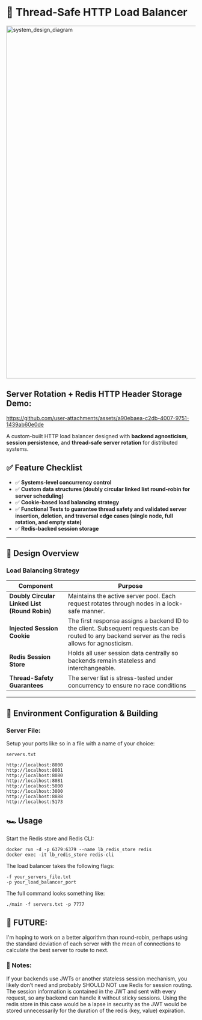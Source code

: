 # 🚦 Thread-Safe HTTP Load Balancer

<img width="2387" height="939" alt="system_design_diagram" src="https://github.com/user-attachments/assets/f8e3d989-c0ac-4eb9-85c7-5ad2778581a2" />

## Server Rotation + Redis HTTP Header Storage Demo:

https://github.com/user-attachments/assets/a90ebaea-c2db-4007-9751-1439ab60e0de


A custom-built HTTP load balancer designed with **backend agnosticism**, **session persistence**, and **thread-safe server rotation** for distributed systems.


## ✅ Feature Checklist

- ✅ **Systems-level concurrency control**
- ✅ **Custom data structures (doubly circular linked list round-robin for server scheduling)**
- ✅ **Cookie-based load balancing strategy**
- ✅ **Functional Tests to guarantee thread safety and validated server insertion, deletion, and traversal edge cases (single node, full rotation, and empty state)**
- ✅ **Redis-backed session storage**

---

## 🧠 Design Overview

### Load Balancing Strategy

| Component | Purpose |
|-----------|---------|
| **Doubly Circular Linked List (Round Robin)** | Maintains the active server pool. Each request rotates through nodes in a lock-safe manner. |
| **Injected Session Cookie** | The first response assigns a backend ID to the client. Subsequent requests can be routed to any backend server as the redis allows for agnosticism. |
| **Redis Session Store** | Holds all user session data centrally so backends remain stateless and interchangeable. |
| **Thread-Safety Guarantees** | The server list is stress-tested under concurrency to ensure no race conditions  |

---

## 🔧 Environment Configuration & Building

### Server File:

Setup your ports like so in a file with a name of your choice:

 `servers.txt`

```
http://localhost:8000
http://localhost:8001
http://localhost:8080
http://localhost:8081
http://localhost:5000
http://localhost:3000
http://localhost:8888
http://localhost:5173
```

## 🏎️ Usage


Start the Redis store and Redis CLI:

```
docker run -d -p 6379:6379 --name lb_redis_store redis
docker exec -it lb_redis_store redis-cli
```

The load balancer takes the following flags:

```
-f your_servers_file.txt
-p your_load_balancer_port
```

The full command looks something like:

```
./main -f servers.txt -p 7777
```

## 🔮 FUTURE:

I'm hoping to work on a better algorithm than round-robin, perhaps using the standard deviation of each server with the mean of connections to calculate the best server to route to next.

### 📝 Notes:

If your backends use JWTs or another stateless session mechanism, you likely don’t need and probably SHOULD NOT use Redis for session routing. The session information is contained in the JWT and sent with every request, so any backend can handle it without sticky sessions. Using the redis store in this case would be a lapse in security as the JWT would be stored unnecessarily for the duration of the redis (key, value) expiration.

